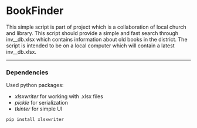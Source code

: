 # BookFinder

This simple script is part of project which is a collaboration of local church and library. This script should provide a simple and fast search through inv__db.xlsx which contains information about old books in the district. The script is intended to be on a local computer which will contain a latest  inv__db.xlsx.

------------


### Dependencies

Used python packages:
- *xlsxwriter* for working with .xlsx files
- *pickle* for serialization
- *tkinter* for simple UI

`pip install xlsxwriter `

